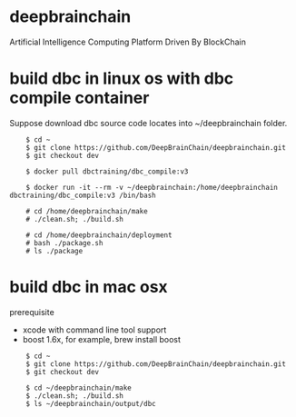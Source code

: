 # deepbrainchain
Artificial Intelligence Computing Platform Driven By BlockChain

# build dbc in linux os with dbc compile container
Suppose download dbc source code locates into ~/deepbrainchain folder.
```
    $ cd ~
    $ git clone https://github.com/DeepBrainChain/deepbrainchain.git
    $ git checkout dev

    $ docker pull dbctraining/dbc_compile:v3

    $ docker run -it --rm -v ~/deepbrainchain:/home/deepbrainchain dbctraining/dbc_compile:v3 /bin/bash

    # cd /home/deepbrainchain/make
    # ./clean.sh; ./build.sh

    # cd /home/deepbrainchain/deployment
    # bash ./package.sh
    # ls ./package
```



# build dbc in mac osx

prerequisite

* xcode with command line tool support
* boost 1.6x, for example, brew install boost


```
    $ cd ~
    $ git clone https://github.com/DeepBrainChain/deepbrainchain.git
    $ git checkout dev

    $ cd ~/deepbrainchain/make
    $ ./clean.sh; ./build.sh
    $ ls ~/deepbrainchain/output/dbc
```
